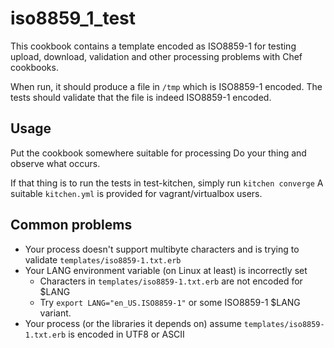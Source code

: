 # iso8859_1_test

This cookbook contains a template encoded as ISO8859-1 for testing upload, download, validation and other processing problems with Chef cookbooks.

When run, it should produce a file in `/tmp` which is ISO8859-1 encoded.
The tests should validate that the file is indeed ISO8859-1 encoded.

## Usage

Put the cookbook somewhere suitable for processing
Do your thing and observe what occurs.

If that thing is to run the tests in test-kitchen, simply run `kitchen converge`
A suitable `kitchen.yml` is provided for vagrant/virtualbox users.

## Common problems

* Your process doesn't support multibyte characters and is trying to validate `templates/iso8859-1.txt.erb`
* Your LANG environment variable (on Linux at least) is incorrectly set
  * Characters in `templates/iso8859-1.txt.erb` are not encoded for $LANG
  * Try `export LANG="en_US.ISO8859-1"` or some ISO8859-1 $LANG variant.
* Your process (or the libraries it depends on) assume `templates/iso8859-1.txt.erb` is encoded in UTF8 or ASCII
